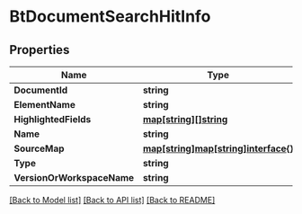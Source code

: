 # BtDocumentSearchHitInfo

## Properties

Name | Type | Description | Notes
------------ | ------------- | ------------- | -------------
**DocumentId** | **string** |  | [optional] 
**ElementName** | **string** |  | [optional] 
**HighlightedFields** | [**map[string][]string**](array.md) |  | [optional] 
**Name** | **string** |  | [optional] 
**SourceMap** | [**map[string]map[string]interface{}**](map[string]interface{}.md) |  | [optional] 
**Type** | **string** |  | [optional] 
**VersionOrWorkspaceName** | **string** |  | [optional] 

[[Back to Model list]](../README.md#documentation-for-models) [[Back to API list]](../README.md#documentation-for-api-endpoints) [[Back to README]](../README.md)


